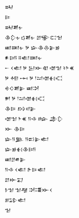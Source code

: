<div class='block'>
<div class='line'>𒊻</div>
<div class='line'>𒄿</div>
<div class='line'>𒊻𒋢𒉡</div>
<div class='line'>𒆠𒁷𒉡𒌓𒋢𒉡 𒇻𒊌𒀫𒈠</div>
<div class='line'>𒀜𒌅𒉡 𒃻 𒇽𒆠𒁲𒉌𒂊</div>
<div class='line'>𒀭𒅀 𒍝𒅗𒌅𒉡</div>
<div class='line'>𒀸 𒌋𒅗 𒃻 𒌨𒁍𒊏 𒌝𒈠 𒂟𒈨𒌍</div>
<div class='line'>𒃻 𒅇 𒆰 𒃻 𒁹𒁺𒌝𒈬𒄣</div>
<div class='line'>𒄴𒄭𒋢𒉌 𒀜𒋫</div>
<div class='line'>𒂍 𒃻 𒁹𒁺𒌝𒈬𒄣</div>
<div class='line'>𒆠𒄿 𒋳𒁀𒉌</div>
<div class='line'>𒌝𒈠 𒈨𒌍 𒀀𒈾 𒈗 𒂁𒁷</div>
<div class='line'>𒁍 𒆠𒄿</div>
<div class='line'>𒇽𒀀𒆥 𒀀𒆗𒉌𒅗</div>
<div class='line'>𒇽𒂊𒈬𒆠𒅀</div>
<div class='line'>𒀜𒆪𒌑𒉌</div>
<div class='line'>𒀀𒈾 𒌋𒅗 𒉿𒄿𒅗</div>
<div class='line'>𒇻𒁍𒍑</div>
<div class='line'>𒊩𒈠 𒈠𒆷 𒋫𒃮𒁍𒌋</div>
<div class='line'>𒁳𒁉𒅗</div>
<div class='line'>𒈠</div>
</div>